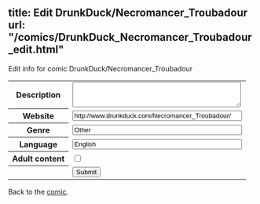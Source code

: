 title: Edit DrunkDuck/Necromancer_Troubadour
url: "/comics/DrunkDuck_Necromancer_Troubadour_edit.html"
---
Edit info for comic DrunkDuck/Necromancer_Troubadour

<form name="comic" action="http://gaepostmail.appspot.com/comic/" method="post">
<table class="comicinfo">
<tr>
<th>Description</th><td><textarea name="description" cols="40" rows="3"></textarea></td>
</tr>
<tr>
<th>Website</th><td><input type="text" name="url" value="http://www.drunkduck.com/Necromancer_Troubadour/" size="40"/></td>
</tr>
<tr>
<th>Genre</th><td><input type="text" name="genre" value="Other" size="40"/></td>
</tr>
<tr>
<th>Language</th><td><input type="text" name="language" value="English" size="40"/></td>
</tr>
<tr>
<th>Adult content</th><td><input type="checkbox" name="adult" value="adult" /></td>
</tr>
<tr>
<th></th><td>
<input type="hidden" name="comic" value="DrunkDuck_Necromancer_Troubadour" />
<input type="submit" name="submit" value="Submit" />
</td>
</tr>
</table>
</form>

Back to the [comic](DrunkDuck_Necromancer_Troubadour.html).
